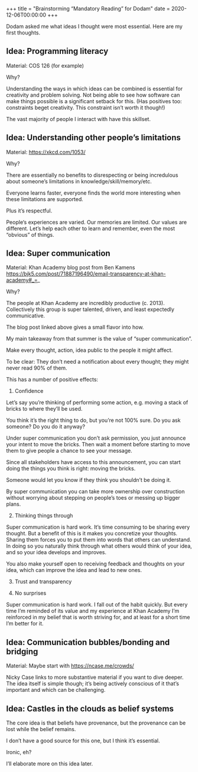 +++
title = "Brainstorming “Mandatory Reading” for Dodam"
date = 2020-12-06T00:00:00
+++

Dodam asked me what ideas I thought were most essential. Here are my first thoughts.

## Idea: Programming literacy

Material: COS 126 (for example)

Why?

Understanding the ways in which ideas can be combined is essential for creativity and problem solving. Not being able to see how software can make things possible is a significant setback for this. (Has positives too: constraints beget creativity. This constraint isn’t worth it though!)

The vast majority of people I interact with have this skillset. 

## Idea: Understanding other people’s limitations

Material: https://xkcd.com/1053/

Why?

There are essentially no benefits to disrespecting or being incredulous about someone’s limitations in knowledge/skill/memory/etc.

Everyone learns faster, everyone finds the world more interesting when these limitations are supported.

Plus it’s respectful.

People‘s experiences are varied. Our memories are limited. Our values are different. Let’s help each other to learn and remember, even the most “obvious” of things.

## Idea: Super communication

Material: Khan Academy blog post from Ben Kamens https://bjk5.com/post/71887196490/email-transparency-at-khan-academy#_=_

Why?

The people at Khan Academy are incredibly productive (c. 2013). Collectively this group is super talented, driven, and least expectedly communicative.

The blog post linked above gives a small flavor into how.

My main takeaway from that summer is the value of “super communication”.

Make every thought, action, idea public to the people it might affect.

To be clear: They don’t need a notification about every thought; they might never read 90% of them.

This has a number of positive effects:

1. Confidence

Let’s say you’re thinking of performing some action, e.g. moving a stack of bricks to where they’ll be used.

You think it’s the right thing to do, but you’re not 100% sure. Do you ask someone? Do you do it anyway?

Under super communication you don’t ask permission, you just announce your intent to move the bricks. Then wait a moment before starting to move them to give people a chance to see your message.

Since all stakeholders have access to this announcement, you can start doing the things you think is right: moving the bricks.

Someone would let you know if they think you shouldn’t be doing it.

By super communication you can take more ownership over construction without worrying about stepping on people’s toes or messing up bigger plans.

2. Thinking things through

Super communication is hard work. It’s time consuming to be sharing every thought. But a benefit of this is it makes you concretize your thoughts. Sharing them forces you to put them into words that others can understand. In doing so you naturally think through what others would think of your idea, and so your idea develops and improves.

You also make yourself open to receiving feedback and thoughts on your idea, which can improve the idea and lead to new ones.

3. Trust and transparency

4. No surprises

Super communication is hard work. I fall out of the habit quickly. But every time I’m reminded of its value and my experience at Khan Academy I’m reinforced in my belief that is worth striving for, and at least for a short time I’m better for it.

## Idea: Communication bubbles/bonding and bridging

Material: Maybe start with https://ncase.me/crowds/

Nicky Case links to more substantive material if you want to dive deeper. The idea itself is simple though; it’s being actively conscious of it that’s important and which can be challenging.

## Idea: Castles in the clouds as belief systems

The core idea is that beliefs have provenance, but the provenance can be lost while the belief remains.

I don’t have a good source for this one, but I think it’s essential.

Ironic, eh?

I’ll elaborate more on this idea later.
